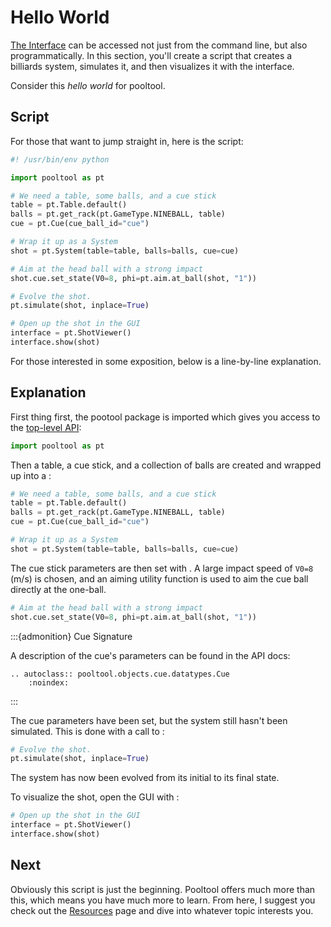 # Hello World

[The Interface](interface) can be accessed not just from the command line, but also programmatically. In this section, you'll create a script that creates a billiards system, simulates it, and then visualizes it with the interface.

Consider this *hello world* for pooltool.

## Script

For those that want to jump straight in, here is the script:

```python
#! /usr/bin/env python

import pooltool as pt

# We need a table, some balls, and a cue stick
table = pt.Table.default()
balls = pt.get_rack(pt.GameType.NINEBALL, table)
cue = pt.Cue(cue_ball_id="cue")

# Wrap it up as a System
shot = pt.System(table=table, balls=balls, cue=cue)

# Aim at the head ball with a strong impact
shot.cue.set_state(V0=8, phi=pt.aim.at_ball(shot, "1"))

# Evolve the shot.
pt.simulate(shot, inplace=True)

# Open up the shot in the GUI
interface = pt.ShotViewer()
interface.show(shot)
```

For those interested in some exposition, below is a line-by-line explanation.

## Explanation

First thing first, the pootool package is imported which gives you access to the [top-level API](#pooltool):

```python
import pooltool as pt
```

Then a table, a cue stick, and a collection of balls are created and wrapped up into a [](#pooltool.system.datatypes.System):

```python
# We need a table, some balls, and a cue stick
table = pt.Table.default()
balls = pt.get_rack(pt.GameType.NINEBALL, table)
cue = pt.Cue(cue_ball_id="cue")

# Wrap it up as a System
shot = pt.System(table=table, balls=balls, cue=cue)
```

The cue stick parameters are then set with [](#pooltool.objects.cue.datatypes.Cue.set_state). A large impact speed of `V0=8` (m/s) is chosen, and an aiming utility function is used to aim the cue ball directly at the one-ball.

```python
# Aim at the head ball with a strong impact
shot.cue.set_state(V0=8, phi=pt.aim.at_ball(shot, "1"))
```

:::{admonition} Cue Signature

A description of the cue's parameters can be found in the API docs:

```{eval-rst}
.. autoclass:: pooltool.objects.cue.datatypes.Cue
    :noindex:
```
:::

The cue parameters have been set, but the system still hasn't been simulated. This is done with a call to [](#pooltool.evolution.event_based.simulate.simulate):

```python
# Evolve the shot.
pt.simulate(shot, inplace=True)
```

The system has now been evolved from its initial to its final state.

To visualize the shot, open the GUI with [](#pooltool.ani.animate.ShotViewer):

```python
# Open up the shot in the GUI
interface = pt.ShotViewer()
interface.show(shot)
```

## Next

Obviously this script is just the beginning. Pooltool offers much more than this, which means you have much more to learn. From here, I suggest you check out the [Resources](resources) page and dive into whatever topic interests you.

